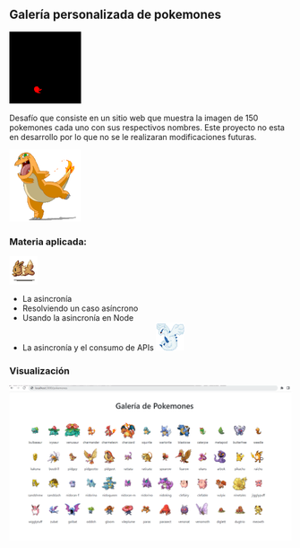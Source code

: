 ## Galería personalizada de pokemones
![](https://github.com/aleyire/galeria_pokemones/blob/main/img/valor.gif)

Desafío que consiste en un sitio web que muestra la imagen de 150 pokemones cada uno con sus respectivos nombres. Este proyecto no esta en desarrollo por lo que no se le realizaran modificaciones futuras.

![](https://github.com/aleyire/galeria_pokemones/blob/main/img/charmander_dancing.gif)

### Materia aplicada:

![](https://github.com/aleyire/galeria_pokemones/blob/main/img/eevee.gif)
- La asincronía
- Resolviendo un caso asíncrono
- Usando la asincronía en Node
- La asincronía y el consumo de APIs
![](https://github.com/aleyire/galeria_pokemones/blob/main/img/lugia.gif)

### Visualización
![](img/preview.png)
